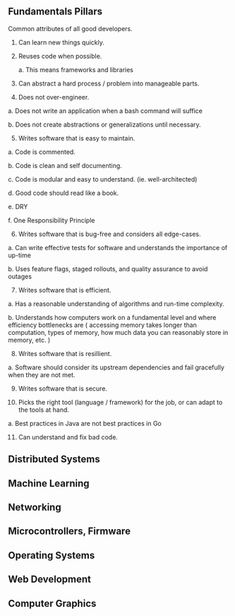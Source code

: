 ## Fundamentals Pillars

Common attributes of all good developers.

1. Can learn new things quickly.

2. Reuses code when possible.

   a. This means frameworks and libraries

3. Can abstract a hard process / problem into manageable parts.

4. Does not over-engineer.

  a. Does not write an application when a bash command will suffice

  b. Does not create abstractions or generalizations until necessary.

5. Writes software that is easy to maintain.

  a. Code is commented.

  b. Code is clean and self documenting.

  c. Code is modular and easy to understand. (ie. well-architected)

  d. Good code should read like a book.

  e. DRY

  f. One Responsibility Principle

6. Writes software that is bug-free and considers all edge-cases.

  a. Can write effective tests for software and understands the importance of up-time

  b. Uses feature flags, staged rollouts, and quality assurance to avoid outages

7. Writes software that is efficient.

  a. Has a reasonable understanding of algorithms and run-time complexity.

  b. Understands how computers work on a fundamental level and where efficiency bottlenecks are ( accessing memory takes longer than computation, types of memory, how much data you can reasonably store in memory, etc. )

8. Writes software that is resillient.

  a. Software should consider its upstream dependencies and fail gracefully when they are not met.

9. Writes software that is secure.

10. Picks the right tool (language / framework) for the job, or can adapt to the tools at hand.

  a. Best practices in Java are not best practices in Go

11. Can understand and fix bad code.


## Distributed Systems

## Machine Learning

## Networking

## Microcontrollers, Firmware

## Operating Systems

## Web Development

## Computer Graphics
